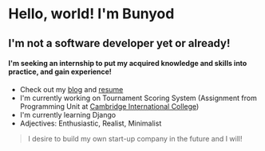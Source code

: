
# Hello, world! I'm Bunyod
## I'm not a software developer yet or already!
#### I'm seeking an internship to put my acquired knowledge and skills into practice, and gain experience!

* Check out my [blog](https://t.me/bunyodev) and [resume](github.com/bunyodev/resume)
* I'm currently working on Tournament Scoring System (Assignment from Programming Unit at [Cambridge International College](https://cambridge.uz/))
* I'm currently learning Django
* Adjectives: Enthusiastic, Realist, Minimalist
> I desire to build my own start-up company in the future and I will!
